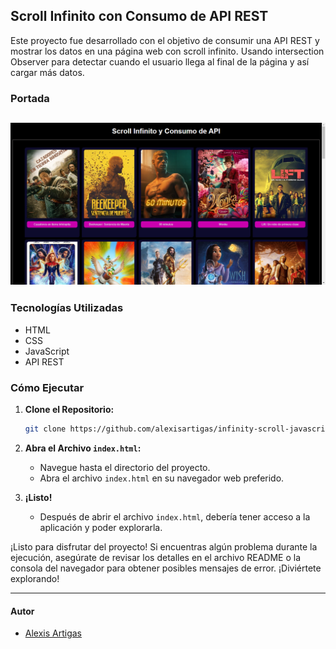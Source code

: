 ## Scroll Infinito con Consumo de API REST
Este proyecto fue desarrollado con el objetivo de consumir una API REST y mostrar los datos en una página web con scroll infinito. Usando intersection Observer para detectar cuando el usuario llega al final de la página y así cargar más datos. 

### Portada

![Portada](portada.png)
---

### Tecnologías Utilizadas

- HTML
- CSS
- JavaScript
- API REST

### Cómo Ejecutar

1. **Clone el Repositorio:**

    ```bash
    git clone https://github.com/alexisartigas/infinity-scroll-javascript.git
    ```

2. **Abra el Archivo `index.html`:**
   - Navegue hasta el directorio del proyecto.
   - Abra el archivo `index.html` en su navegador web preferido.

3. **¡Listo!**
   - Después de abrir el archivo `index.html`, debería tener acceso a la aplicación y poder explorarla.

¡Listo para disfrutar del proyecto! Si encuentras algún problema durante la ejecución, asegúrate de revisar los detalles en el archivo README o la consola del navegador para obtener posibles mensajes de error. ¡Diviértete explorando!

---

#### Autor
 - [Alexis Artigas](https://www.linkedin.com/in/alexis-artigas-3b8855ab/)
